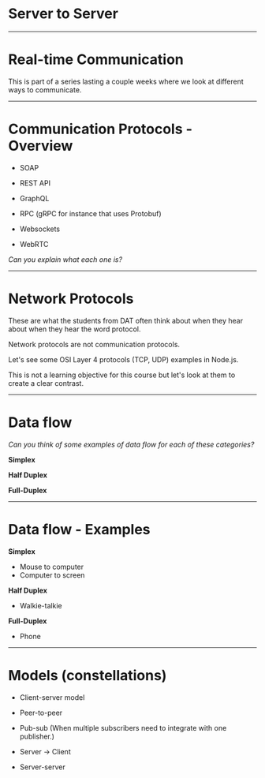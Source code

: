 <div class="title-card">
    <h1>Server to Server</h1>
</div>

---

# Real-time Communication

This is part of a series lasting a couple weeks where we look at different ways to communicate. 

---

# Communication Protocols - Overview

* SOAP

* REST API

* GraphQL

* RPC (gRPC for instance that uses Protobuf)

* Websockets

* WebRTC

*Can you explain what each one is?*

---

# Network Protocols

These are what the students from DAT often think about when they hear about when they hear the word protocol.

Network protocols are not communication protocols. 

Let's see some OSI Layer 4 protocols (TCP, UDP) examples in Node.js.

This is not a learning objective for this course but let's look at them to create a clear contrast.


---

# Data flow

*Can you think of some examples of data flow for each of these categories?*

**Simplex**

**Half Duplex**

**Full-Duplex**

---

# Data flow - Examples

**Simplex**

  * Mouse to computer
  * Computer to screen

**Half Duplex**
 
  * Walkie-talkie

**Full-Duplex**

  * Phone


---

# Models (constellations)

* Client-server model

* Peer-to-peer

* Pub-sub (When multiple subscribers need to integrate with one publisher.)

* Server → Client

* Server-server

